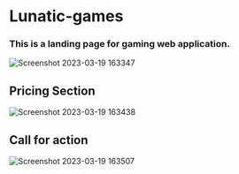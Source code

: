 # Lunatic-games

### This is a landing page for gaming web application.

![Screenshot 2023-03-19 163347](https://user-images.githubusercontent.com/92621923/226171312-be98df44-5a0b-4908-8469-cb0b2eac2a2e.jpg)

## Pricing Section

![Screenshot 2023-03-19 163438](https://user-images.githubusercontent.com/92621923/226171292-35b6736b-3c42-408c-947e-28bbdd215d50.jpg)

## Call for action

![Screenshot 2023-03-19 163507](https://user-images.githubusercontent.com/92621923/226171250-2ee6515d-2336-4bb7-aa93-a7c17a3b32ac.jpg)
